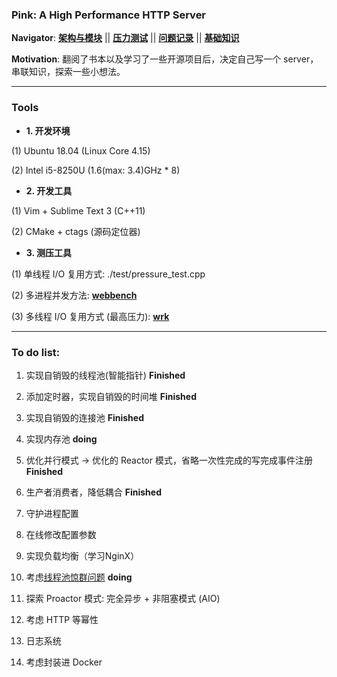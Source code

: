 ### Pink: A High Performance HTTP Server

**Navigator**:
**[架构与模块](https://github.com/Natureal/Pink_server/blob/master/knowledge/architecture.md)** || **[压力测试](https://github.com/Natureal/Pink_server/blob/master/knowledge/evaluation.md)** || **[问题记录](https://github.com/Natureal/Pink_server/blob/master/knowledge/problems.md)** || **[基础知识](https://github.com/Natureal/Pink_server/blob/master/knowledge/README.md)**


**Motivation**: 翻阅了书本以及学习了一些开源项目后，决定自己写一个 server，串联知识，探索一些小想法。

---

### Tools

- **1. 开发环境**

(1) Ubuntu 18.04 (Linux Core 4.15)

(2) Intel i5-8250U (1.6(max: 3.4)GHz * 8)

- **2. 开发工具**

(1) Vim + Sublime Text 3 (C++11)

(2) CMake + ctags (源码定位器)


- **3. 测压工具**

(1) 单线程 I/O 复用方式: ./test/pressure_test.cpp

(2) 多进程并发方法: **[webbench](http://home.tiscali.cz/~cz210552/webbench.html)**

(3) 多线程 I/O 复用方式 (最高压力):  **[wrk](https://github.com/wg/wrk)**

---


### To do list:

1. 实现自销毁的线程池(智能指针) **Finished**

2. 添加定时器，实现自销毁的时间堆 **Finished**

3. 实现自销毁的连接池 **Finished**

4. 实现内存池 **doing**

5. 优化并行模式 -> 优化的 Reactor 模式，省略一次性完成的写完成事件注册 **Finished**

6. 生产者消费者，降低耦合 **Finished**

7. 守护进程配置

8. 在线修改配置参数

9. 实现负载均衡（学习NginX）

10. 考虑[线程池惊群问题](https://github.com/Natureal/Pink_server/blob/master/knowledge/%E6%83%8A%E7%BE%A4%E9%97%AE%E9%A2%98.md) **doing**

11. 探索 Proactor 模式: 完全异步 + 非阻塞模式 (AIO)

12. 考虑 HTTP 等幂性

13. 日志系统

14. 考虑封装进 Docker
